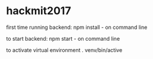 # hackmit2017

first time running backend:
npm install - on command line

to start backend:
npm start - on command line

to activate virtual environment 
. venv/bin/active
